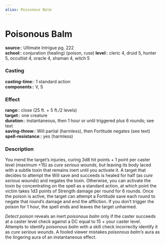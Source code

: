```yaml
---
alias: Poisonous Balm
---
```


# Poisonous Balm 

**source**:: Ultimate Intrigue pg. 222  
**school**:: conjuration (healing) (poison, ruse)
**level**:: cleric 4, druid 5, hunter 5, occultist 4, oracle 4, shaman 4, witch 5

### Casting 

**casting-time**:: 1 standard action  
**components**:: V, S

### Effect 

**range**:: close (25 ft. + 5 ft./2 levels)  
**target**:: one creature  
**duration**:: instantaneous, then 1 hour or until triggered plus 6 rounds; see text  
**saving-throw**:: Will partial (harmless), then Fortitude negates (see text)
**spell-resistance**:: yes (harmless)

### Description 

You mend the target’s injuries, curing 3d8 hit points + 1 point per caster level (maximum +15) as *cure serious wounds*, but leaving its body laced with a subtle toxin that remains inert until you activate it. A target that decides to attempt the Will save and succeeds is healed for half (as *cure serious wounds*) and negates the toxin. Otherwise, you can activate the toxin by concentrating on the spell as a standard action, at which point the victim takes 1d3 points of Strength damage per round for 6 rounds. Once the poison is active, the target can attempt a Fortitude save each round to negate that round’s damage and end the affliction. If you don’t trigger the poison for 1 hour, the spell ends and leaves the target unharmed.  
  
*Detect poison* reveals an inert *poisonous balm* only if the caster succeeds at a caster level check against a DC equal to 15 + your caster level. Attempts to identify *poisonous balm* with a skill check incorrectly identify it as *cure serious wounds*. A fooled viewer mistakes *poisonous balm’s* aura as the lingering aura of an instantaneous effect.
